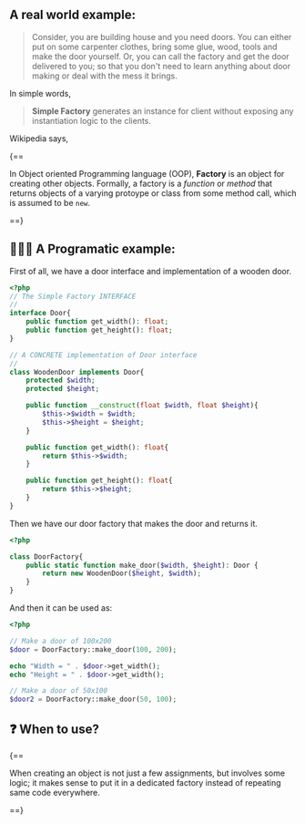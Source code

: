 ## A real world example:
> Consider, you are building house and you need doors.
> You can either put on some carpenter clothes, bring some glue, wood, tools and make the door yourself.
> Or, you can call the factory and get the door delivered to you;
> so that you don't need to learn anything about door making or deal with the mess it brings.

In simple words,

> **Simple Factory** generates an instance for client without exposing any instantiation logic to the clients.

Wikipedia says,

{==

In Object oriented Programming language (OOP), **Factory** is an object for creating other objects.
Formally, a factory is a _function_ or _method_ that returns objects of a varying protoype 
or class from some method call, which is assumed to be `new`.

==}

## 👨🏻‍💻 A Programatic example:

First of all, we have a door interface and implementation of a wooden door.

```php
<?php
// The Simple Factory INTERFACE
// 
interface Door{
    public function get_width(): float;
    public function get_height(): float;
}

// A CONCRETE implementation of Door interface
//
class WoodenDoor implements Door{
    protected $width;
    protected $height;

    public function __construct(float $width, float $height){
        $this->$width = $width;
        $this->$height = $height;
    }

    public function get_width(): float{
        return $this->$width;
    }

    public function get_height(): float{
        return $this->$height;
    }
}
```

Then we have our door factory that makes the door and returns it.

```php
<?php

class DoorFactory{
    public static function make_door($width, $height): Door {
        return new WoodenDoor($height, $width);
    }
}
```

And then it can be used as:

```php
<?php

// Make a door of 100x200
$door = DoorFactory::make_door(100, 200);

echo "Width = " . $door->get_width();
echo "Height = " . $door->get_width();

// Make a door of 50x100
$door2 = DoorFactory::make_door(50, 100);

```

## ❓ When to use?

{==

When creating an object is not just a few assignments, but involves some logic; 
it makes sense to put it in a dedicated factory instead of repeating same code everywhere.

==}



